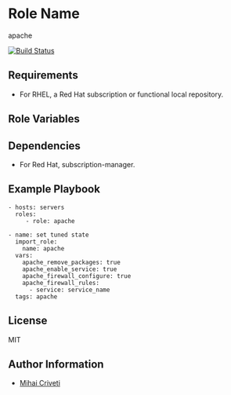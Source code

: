 Role Name
=========

apache

[![Build Status](https://travis-ci.org/cmihai-ansible/apache.svg?branch=master)](https://travis-ci.org/cmihai-ansible/apache)

Requirements
------------

- For RHEL, a Red Hat subscription or functional local repository.

Role Variables
--------------


Dependencies
------------

- For Red Hat, subscription-manager.

Example Playbook
----------------

    - hosts: servers
      roles:
         - role: apache

    - name: set tuned state
      import_role:
        name: apache
      vars:
        apache_remove_packages: true
        apache_enable_service: true
        apache_firewall_configure: true
        apache_firewall_rules:
          - service: service_name
      tags: apache

License
-------

MIT

Author Information
------------------

- [Mihai Criveti](https://www.linkedin.com/in/crivetimihai/)
